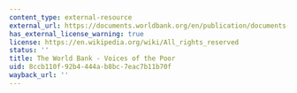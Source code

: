 ```yaml
---
content_type: external-resource
external_url: https://documents.worldbank.org/en/publication/documents-reports/documentdetail/131441468779067441/voices-of-the-poor-can-anyone-hear-us
has_external_license_warning: true
license: https://en.wikipedia.org/wiki/All_rights_reserved
status: ''
title: The World Bank - Voices of the Poor
uid: 8ccb110f-92b4-444a-b8bc-7eac7b11b70f
wayback_url: ''
---
```

